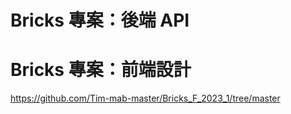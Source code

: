 # Bricks 專案：後端 API

# Bricks 專案：前端設計 

https://github.com/Tim-mab-master/Bricks_F_2023_1/tree/master
